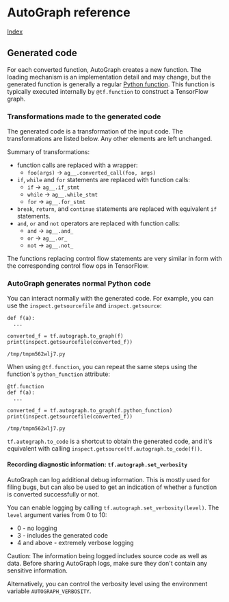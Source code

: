 # AutoGraph reference

[Index](index.md)

## Generated code

For each converted function, AutoGraph creates a new function. The
loading mechanism is an implementation detail and may change, but the
generated function is generally a regular
[Python function](https://docs.python.org/3/reference/compound_stmts.html#function).
This function is typically executed internally by `@tf.function` to construct a
TensorFlow graph.

### Transformations made to the generated code

The generated code is a transformation of the input code. The transformations
are listed below. Any other elements are left unchanged.

Summary of transformations:

 * function calls are replaced with a wrapper:
   * `foo(args)` -> `ag__.converted_call(foo, args)`
 * `if`, `while` and `for` statements are replaced with function calls:
   * `if` -> `ag__.if_stmt`
   * `while` -> `ag__.while_stmt`
   * `for` -> `ag__.for_stmt`
 * `break`, `return`, and `continue` statements are replaced with equivalent
   `if` statements.
 * `and`, `or` and `not` operators are replaced with function calls:
   * `and` -> `ag__.and_`
   * `or` -> `ag__.or_`
   * `not` -> `ag__.not_`

The functions replacing control flow statements are very similar in form with
the corresponding control flow ops in TensorFlow.

### AutoGraph generates normal Python code

You can interact normally with the generated code. For example, you can use
the `inspect.getsourcefile` and `inspect.getsource`:

```
def f(a):
  ...

converted_f = tf.autograph.to_graph(f)
print(inspect.getsourcefile(converted_f))
```
```
/tmp/tmpm562wlj7.py
```

When using `@tf.function`, you can repeat the same steps using the function's
`python_function` attribute:

```
@tf.function
def f(a):
  ...

converted_f = tf.autograph.to_graph(f.python_function)
print(inspect.getsourcefile(converted_f))
```
```
/tmp/tmpm562wlj7.py
```

`tf.autograph.to_code` is a shortcut to obtain the generated code, and it's
equivalent with calling `inspect.getsource(tf.autograph.to_code(f))`.

#### Recording diagnostic information: `tf.autograph.set_verbosity`

AutoGraph can log additional debug information. This is mostly used for filing
bugs, but can also be used to get an indication of whether a function is
converted successfully or not.

You can enable logging by calling `tf.autograph.set_verbosity(level)`. The
`level` argument varies from 0 to 10:

 * 0 - no logging
 * 3 - includes the generated code
 * 4 and above - extremely verbose logging

Caution: The information being logged includes source code as well as
data. Before sharing AutoGraph logs, make sure they don't contain any sensitive
information.

Alternatively, you can control the verbosity level using the environment
variable `AUTOGRAPH_VERBOSITY`.
